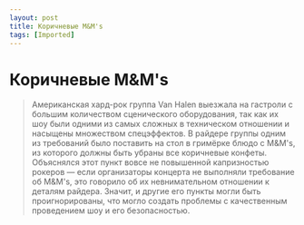 ```yaml
---
layout: post
title: Коричневые M&M's
tags: [Imported]
---
```

# Коричневые M&M's

> Американская хард-рок группа Van Halen выезжала на гастроли с большим количеством сценического оборудования, так как их шоу были одними из самых сложных в техническом отношении и насыщены множеством спецэффектов. В райдере группы одним из требований было поставить на стол в гримёрке блюдо с M&M's, из которого должны быть убраны все коричневые конфеты. Объяснялся этот пункт вовсе не повышенной капризностью рокеров — если организаторы концерта не выполняли требование об M&M's, это говорило об их невнимательном отношении к деталям райдера. Значит, и другие его пункты могли быть проигнорированы, что могло создать проблемы с качественным проведением шоу и его безопасностью.